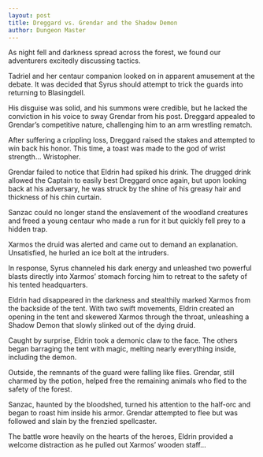 ```yaml
---
layout: post
title: Dreggard vs. Grendar and the Shadow Demon
author: Dungeon Master
---
```


As night fell and darkness spread across the forest, we found our adventurers excitedly discussing tactics.

Tadriel and her centaur companion looked on in apparent amusement at the debate. It was decided that Syrus should attempt to trick the guards into returning to Blasingdell.

His disguise was solid, and his summons were credible, but he lacked the conviction in his voice to sway Grendar from his post. Dreggard appealed to Grendar’s competitive nature, challenging him to an arm wrestling rematch.

After suffering a crippling loss, Dreggard raised the stakes and attempted to win back his honor. This time, a toast was made to the god of wrist strength… Wristopher.

Grendar failed to notice that Eldrin had spiked his drink. The drugged drink allowed the Captain to easily best Dreggard once again, but upon looking back at his adversary, he was struck by the shine of his greasy hair and thickness of his chin curtain.

Sanzac could no longer stand the enslavement of the woodland creatures and freed a young centaur who made a run for it but quickly fell prey to a hidden trap.

Xarmos the druid was alerted and came out to demand an explanation. Unsatisfied, he hurled an ice bolt at the intruders.

In response, Syrus channeled his dark energy and unleashed two powerful blasts directly into Xarmos’ stomach forcing him to retreat to the safety of his tented headquarters.

Eldrin had disappeared in the darkness and stealthily marked Xarmos from the backside of the tent. With two swift movements, Eldrin created an opening in the tent and skewered Xarmos through the throat, unleashing a Shadow Demon that slowly slinked out of the dying druid.

Caught by surprise, Eldrin took a demonic claw to the face. The others began barraging the tent with magic, melting nearly everything inside, including the demon.

Outside, the remnants of the guard were falling like flies. Grendar, still charmed by the potion, helped free the remaining animals who fled to the safety of the forest.

Sanzac, haunted by the bloodshed, turned his attention to the half-orc and began to roast him inside his armor. Grendar attempted to flee but was followed and slain by the frenzied spellcaster.

The battle wore heavily on the hearts of the heroes, Eldrin provided a welcome distraction as he pulled out Xarmos’ wooden staff…
